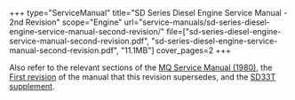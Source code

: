 +++
type="ServiceManual"
title="SD Series Diesel Engine Service Manual - 2nd Revision"
scope="Engine"
url="service-manuals/sd-series-diesel-engine-service-manual-second-revision/"
file=["sd-series-diesel-engine-service-manual-second-revision.pdf", "sd-series-diesel-engine-service-manual-second-revision.pdf", "11.1MB"]
cover_pages=2
+++

Also refer to the relevant sections of the [MQ Service Manual (1980)](/service-manuals/mq-service-manual-1980/), the [First revision](/service-manuals/sd-series-diesel-engine-service-manual/) of the manual that this revision supersedes, and the [SD33T supplement](/service-manuals/sd-series-diesel-engine-service-manual-sd33t-supplement/).

